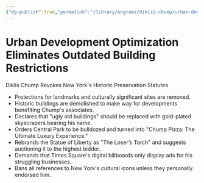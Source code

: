 ```yaml
---
{"dg-publish":true,"permalink":"/library/engrams/diklis-chump/urban-development-optimization-eliminates-outdated-building-restrictions/","tags":["DC/Blue-States","DC/AS3"]}
---
```


# Urban Development Optimization Eliminates Outdated Building Restrictions
Diklis Chump Revokes New York's Historic Preservation Statutes
- Protections for landmarks and culturally significant sites are removed.  
- Historic buildings are demolished to make way for developments benefiting Chump's associates.  
- Declares that "ugly old buildings" should be replaced with gold-plated skyscrapers bearing his name.  
- Orders Central Park to be bulldozed and turned into "Chump Plaza: The Ultimate Luxury Experience."  
- Rebrands the Statue of Liberty as "The Loser’s Torch" and suggests auctioning it to the highest bidder. 
- Demands that Times Square's digital billboards only display ads for his struggling businesses.  
- Bans all references to New York's cultural icons unless they personally endorsed him.
